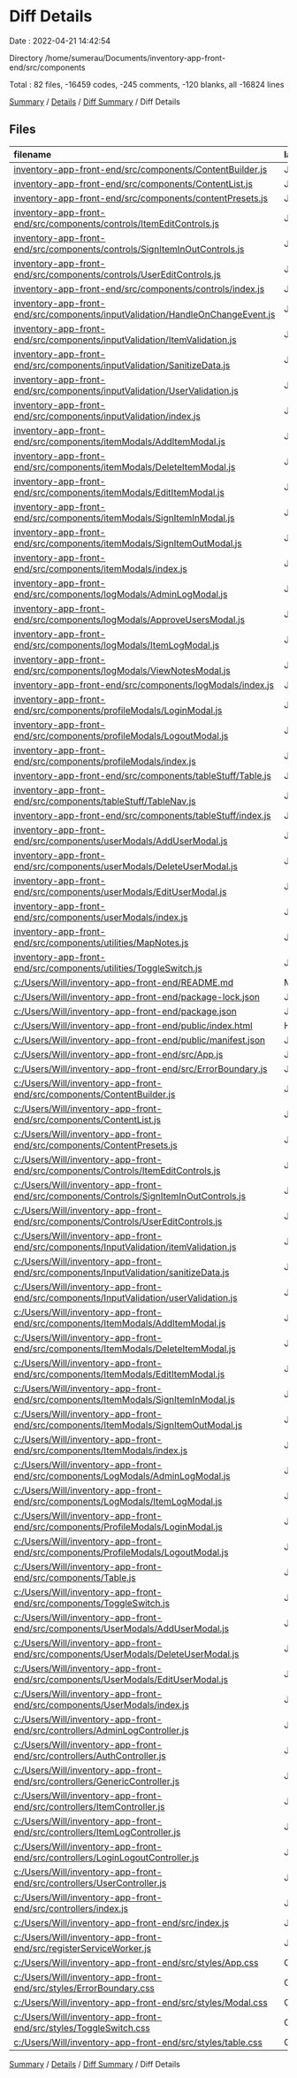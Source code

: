 # Diff Details

Date : 2022-04-21 14:42:54

Directory /home/sumerau/Documents/inventory-app-front-end/src/components

Total : 82 files,  -16459 codes, -245 comments, -120 blanks, all -16824 lines

[Summary](results.md) / [Details](details.md) / [Diff Summary](diff.md) / Diff Details

## Files
| filename | language | code | comment | blank | total |
| :--- | :--- | ---: | ---: | ---: | ---: |
| [inventory-app-front-end/src/components/ContentBuilder.js](/inventory-app-front-end/src/components/ContentBuilder.js) | JavaScript | 191 | 5 | 10 | 206 |
| [inventory-app-front-end/src/components/ContentList.js](/inventory-app-front-end/src/components/ContentList.js) | JavaScript | 185 | 8 | 20 | 213 |
| [inventory-app-front-end/src/components/contentPresets.js](/inventory-app-front-end/src/components/contentPresets.js) | JavaScript | 126 | 2 | 6 | 134 |
| [inventory-app-front-end/src/components/controls/ItemEditControls.js](/inventory-app-front-end/src/components/controls/ItemEditControls.js) | JavaScript | 75 | 3 | 9 | 87 |
| [inventory-app-front-end/src/components/controls/SignItemInOutControls.js](/inventory-app-front-end/src/components/controls/SignItemInOutControls.js) | JavaScript | 74 | 3 | 9 | 86 |
| [inventory-app-front-end/src/components/controls/UserEditControls.js](/inventory-app-front-end/src/components/controls/UserEditControls.js) | JavaScript | 92 | 3 | 10 | 105 |
| [inventory-app-front-end/src/components/controls/index.js](/inventory-app-front-end/src/components/controls/index.js) | JavaScript | 8 | 3 | 1 | 12 |
| [inventory-app-front-end/src/components/inputValidation/HandleOnChangeEvent.js](/inventory-app-front-end/src/components/inputValidation/HandleOnChangeEvent.js) | JavaScript | 175 | 32 | 16 | 223 |
| [inventory-app-front-end/src/components/inputValidation/ItemValidation.js](/inventory-app-front-end/src/components/inputValidation/ItemValidation.js) | JavaScript | 101 | 10 | 29 | 140 |
| [inventory-app-front-end/src/components/inputValidation/SanitizeData.js](/inventory-app-front-end/src/components/inputValidation/SanitizeData.js) | JavaScript | 30 | 8 | 10 | 48 |
| [inventory-app-front-end/src/components/inputValidation/UserValidation.js](/inventory-app-front-end/src/components/inputValidation/UserValidation.js) | JavaScript | 95 | 1 | 27 | 123 |
| [inventory-app-front-end/src/components/inputValidation/index.js](/inventory-app-front-end/src/components/inputValidation/index.js) | JavaScript | 10 | 3 | 1 | 14 |
| [inventory-app-front-end/src/components/itemModals/AddItemModal.js](/inventory-app-front-end/src/components/itemModals/AddItemModal.js) | JavaScript | 277 | 9 | 22 | 308 |
| [inventory-app-front-end/src/components/itemModals/DeleteItemModal.js](/inventory-app-front-end/src/components/itemModals/DeleteItemModal.js) | JavaScript | 90 | 7 | 16 | 113 |
| [inventory-app-front-end/src/components/itemModals/EditItemModal.js](/inventory-app-front-end/src/components/itemModals/EditItemModal.js) | JavaScript | 303 | 9 | 22 | 334 |
| [inventory-app-front-end/src/components/itemModals/SignItemInModal.js](/inventory-app-front-end/src/components/itemModals/SignItemInModal.js) | JavaScript | 137 | 9 | 16 | 162 |
| [inventory-app-front-end/src/components/itemModals/SignItemOutModal.js](/inventory-app-front-end/src/components/itemModals/SignItemOutModal.js) | JavaScript | 196 | 14 | 24 | 234 |
| [inventory-app-front-end/src/components/itemModals/index.js](/inventory-app-front-end/src/components/itemModals/index.js) | JavaScript | 12 | 3 | 1 | 16 |
| [inventory-app-front-end/src/components/logModals/AdminLogModal.js](/inventory-app-front-end/src/components/logModals/AdminLogModal.js) | JavaScript | 106 | 5 | 15 | 126 |
| [inventory-app-front-end/src/components/logModals/ApproveUsersModal.js](/inventory-app-front-end/src/components/logModals/ApproveUsersModal.js) | JavaScript | 167 | 2 | 19 | 188 |
| [inventory-app-front-end/src/components/logModals/ItemLogModal.js](/inventory-app-front-end/src/components/logModals/ItemLogModal.js) | JavaScript | 105 | 5 | 13 | 123 |
| [inventory-app-front-end/src/components/logModals/ViewNotesModal.js](/inventory-app-front-end/src/components/logModals/ViewNotesModal.js) | JavaScript | 105 | 0 | 7 | 112 |
| [inventory-app-front-end/src/components/logModals/index.js](/inventory-app-front-end/src/components/logModals/index.js) | JavaScript | 10 | 0 | 1 | 11 |
| [inventory-app-front-end/src/components/profileModals/LoginModal.js](/inventory-app-front-end/src/components/profileModals/LoginModal.js) | JavaScript | 141 | 8 | 13 | 162 |
| [inventory-app-front-end/src/components/profileModals/LogoutModal.js](/inventory-app-front-end/src/components/profileModals/LogoutModal.js) | JavaScript | 61 | 4 | 9 | 74 |
| [inventory-app-front-end/src/components/profileModals/index.js](/inventory-app-front-end/src/components/profileModals/index.js) | JavaScript | 6 | 0 | 1 | 7 |
| [inventory-app-front-end/src/components/tableStuff/Table.js](/inventory-app-front-end/src/components/tableStuff/Table.js) | JavaScript | 79 | 0 | 6 | 85 |
| [inventory-app-front-end/src/components/tableStuff/TableNav.js](/inventory-app-front-end/src/components/tableStuff/TableNav.js) | JavaScript | 27 | 0 | 2 | 29 |
| [inventory-app-front-end/src/components/tableStuff/index.js](/inventory-app-front-end/src/components/tableStuff/index.js) | JavaScript | 6 | 0 | 1 | 7 |
| [inventory-app-front-end/src/components/userModals/AddUserModal.js](/inventory-app-front-end/src/components/userModals/AddUserModal.js) | JavaScript | 333 | 13 | 36 | 382 |
| [inventory-app-front-end/src/components/userModals/DeleteUserModal.js](/inventory-app-front-end/src/components/userModals/DeleteUserModal.js) | JavaScript | 105 | 7 | 16 | 128 |
| [inventory-app-front-end/src/components/userModals/EditUserModal.js](/inventory-app-front-end/src/components/userModals/EditUserModal.js) | JavaScript | 352 | 22 | 28 | 402 |
| [inventory-app-front-end/src/components/userModals/index.js](/inventory-app-front-end/src/components/userModals/index.js) | JavaScript | 8 | 3 | 1 | 12 |
| [inventory-app-front-end/src/components/utilities/MapNotes.js](/inventory-app-front-end/src/components/utilities/MapNotes.js) | JavaScript | 24 | 0 | 0 | 24 |
| [inventory-app-front-end/src/components/utilities/ToggleSwitch.js](/inventory-app-front-end/src/components/utilities/ToggleSwitch.js) | JavaScript | 21 | 0 | 4 | 25 |
| [c:/Users/Will/inventory-app-front-end/README.md](/c:/Users/Will/inventory-app-front-end/README.md) | Markdown | -38 | 0 | -33 | -71 |
| [c:/Users/Will/inventory-app-front-end/package-lock.json](/c:/Users/Will/inventory-app-front-end/package-lock.json) | JSON | -16,118 | 0 | -1 | -16,119 |
| [c:/Users/Will/inventory-app-front-end/package.json](/c:/Users/Will/inventory-app-front-end/package.json) | JSON | -49 | 0 | -1 | -50 |
| [c:/Users/Will/inventory-app-front-end/public/index.html](/c:/Users/Will/inventory-app-front-end/public/index.html) | HTML | -20 | -23 | -1 | -44 |
| [c:/Users/Will/inventory-app-front-end/public/manifest.json](/c:/Users/Will/inventory-app-front-end/public/manifest.json) | JSON | -25 | 0 | -1 | -26 |
| [c:/Users/Will/inventory-app-front-end/src/App.js](/c:/Users/Will/inventory-app-front-end/src/App.js) | JavaScript | -14 | 0 | -3 | -17 |
| [c:/Users/Will/inventory-app-front-end/src/ErrorBoundary.js](/c:/Users/Will/inventory-app-front-end/src/ErrorBoundary.js) | JavaScript | -30 | -5 | -6 | -41 |
| [c:/Users/Will/inventory-app-front-end/src/components/ContentBuilder.js](/c:/Users/Will/inventory-app-front-end/src/components/ContentBuilder.js) | JavaScript | -139 | -3 | -14 | -156 |
| [c:/Users/Will/inventory-app-front-end/src/components/ContentList.js](/c:/Users/Will/inventory-app-front-end/src/components/ContentList.js) | JavaScript | -189 | -7 | -19 | -215 |
| [c:/Users/Will/inventory-app-front-end/src/components/ContentPresets.js](/c:/Users/Will/inventory-app-front-end/src/components/ContentPresets.js) | JavaScript | -129 | -2 | -6 | -137 |
| [c:/Users/Will/inventory-app-front-end/src/components/Controls/ItemEditControls.js](/c:/Users/Will/inventory-app-front-end/src/components/Controls/ItemEditControls.js) | JavaScript | -68 | -3 | -8 | -79 |
| [c:/Users/Will/inventory-app-front-end/src/components/Controls/SignItemInOutControls.js](/c:/Users/Will/inventory-app-front-end/src/components/Controls/SignItemInOutControls.js) | JavaScript | -61 | -3 | -7 | -71 |
| [c:/Users/Will/inventory-app-front-end/src/components/Controls/UserEditControls.js](/c:/Users/Will/inventory-app-front-end/src/components/Controls/UserEditControls.js) | JavaScript | -84 | -3 | -10 | -97 |
| [c:/Users/Will/inventory-app-front-end/src/components/InputValidation/itemValidation.js](/c:/Users/Will/inventory-app-front-end/src/components/InputValidation/itemValidation.js) | JavaScript | -77 | -10 | -16 | -103 |
| [c:/Users/Will/inventory-app-front-end/src/components/InputValidation/sanitizeData.js](/c:/Users/Will/inventory-app-front-end/src/components/InputValidation/sanitizeData.js) | JavaScript | -32 | -8 | -11 | -51 |
| [c:/Users/Will/inventory-app-front-end/src/components/InputValidation/userValidation.js](/c:/Users/Will/inventory-app-front-end/src/components/InputValidation/userValidation.js) | JavaScript | -72 | -1 | -9 | -82 |
| [c:/Users/Will/inventory-app-front-end/src/components/ItemModals/AddItemModal.js](/c:/Users/Will/inventory-app-front-end/src/components/ItemModals/AddItemModal.js) | JavaScript | -281 | -25 | -30 | -336 |
| [c:/Users/Will/inventory-app-front-end/src/components/ItemModals/DeleteItemModal.js](/c:/Users/Will/inventory-app-front-end/src/components/ItemModals/DeleteItemModal.js) | JavaScript | -90 | -6 | -11 | -107 |
| [c:/Users/Will/inventory-app-front-end/src/components/ItemModals/EditItemModal.js](/c:/Users/Will/inventory-app-front-end/src/components/ItemModals/EditItemModal.js) | JavaScript | -292 | -25 | -28 | -345 |
| [c:/Users/Will/inventory-app-front-end/src/components/ItemModals/SignItemInModal.js](/c:/Users/Will/inventory-app-front-end/src/components/ItemModals/SignItemInModal.js) | JavaScript | -88 | -8 | -11 | -107 |
| [c:/Users/Will/inventory-app-front-end/src/components/ItemModals/SignItemOutModal.js](/c:/Users/Will/inventory-app-front-end/src/components/ItemModals/SignItemOutModal.js) | JavaScript | -139 | -13 | -16 | -168 |
| [c:/Users/Will/inventory-app-front-end/src/components/ItemModals/index.js](/c:/Users/Will/inventory-app-front-end/src/components/ItemModals/index.js) | JavaScript | -12 | -3 | -1 | -16 |
| [c:/Users/Will/inventory-app-front-end/src/components/LogModals/AdminLogModal.js](/c:/Users/Will/inventory-app-front-end/src/components/LogModals/AdminLogModal.js) | JavaScript | -60 | -3 | -7 | -70 |
| [c:/Users/Will/inventory-app-front-end/src/components/LogModals/ItemLogModal.js](/c:/Users/Will/inventory-app-front-end/src/components/LogModals/ItemLogModal.js) | JavaScript | -60 | -4 | -7 | -71 |
| [c:/Users/Will/inventory-app-front-end/src/components/ProfileModals/LoginModal.js](/c:/Users/Will/inventory-app-front-end/src/components/ProfileModals/LoginModal.js) | JavaScript | -72 | -3 | -5 | -80 |
| [c:/Users/Will/inventory-app-front-end/src/components/ProfileModals/LogoutModal.js](/c:/Users/Will/inventory-app-front-end/src/components/ProfileModals/LogoutModal.js) | JavaScript | -37 | -3 | -5 | -45 |
| [c:/Users/Will/inventory-app-front-end/src/components/Table.js](/c:/Users/Will/inventory-app-front-end/src/components/Table.js) | JavaScript | -72 | 0 | -4 | -76 |
| [c:/Users/Will/inventory-app-front-end/src/components/ToggleSwitch.js](/c:/Users/Will/inventory-app-front-end/src/components/ToggleSwitch.js) | JavaScript | -20 | 0 | -3 | -23 |
| [c:/Users/Will/inventory-app-front-end/src/components/UserModals/AddUserModal.js](/c:/Users/Will/inventory-app-front-end/src/components/UserModals/AddUserModal.js) | JavaScript | -456 | -30 | -39 | -525 |
| [c:/Users/Will/inventory-app-front-end/src/components/UserModals/DeleteUserModal.js](/c:/Users/Will/inventory-app-front-end/src/components/UserModals/DeleteUserModal.js) | JavaScript | -98 | -7 | -13 | -118 |
| [c:/Users/Will/inventory-app-front-end/src/components/UserModals/EditUserModal.js](/c:/Users/Will/inventory-app-front-end/src/components/UserModals/EditUserModal.js) | JavaScript | -502 | -38 | -41 | -581 |
| [c:/Users/Will/inventory-app-front-end/src/components/UserModals/index.js](/c:/Users/Will/inventory-app-front-end/src/components/UserModals/index.js) | JavaScript | -8 | -3 | -1 | -12 |
| [c:/Users/Will/inventory-app-front-end/src/controllers/AdminLogController.js](/c:/Users/Will/inventory-app-front-end/src/controllers/AdminLogController.js) | JavaScript | -22 | -9 | -7 | -38 |
| [c:/Users/Will/inventory-app-front-end/src/controllers/AuthController.js](/c:/Users/Will/inventory-app-front-end/src/controllers/AuthController.js) | JavaScript | -110 | -31 | -24 | -165 |
| [c:/Users/Will/inventory-app-front-end/src/controllers/GenericController.js](/c:/Users/Will/inventory-app-front-end/src/controllers/GenericController.js) | JavaScript | -25 | -21 | -7 | -53 |
| [c:/Users/Will/inventory-app-front-end/src/controllers/ItemController.js](/c:/Users/Will/inventory-app-front-end/src/controllers/ItemController.js) | JavaScript | -34 | -16 | -11 | -61 |
| [c:/Users/Will/inventory-app-front-end/src/controllers/ItemLogController.js](/c:/Users/Will/inventory-app-front-end/src/controllers/ItemLogController.js) | JavaScript | -22 | -9 | -7 | -38 |
| [c:/Users/Will/inventory-app-front-end/src/controllers/LoginLogoutController.js](/c:/Users/Will/inventory-app-front-end/src/controllers/LoginLogoutController.js) | JavaScript | -31 | -5 | -7 | -43 |
| [c:/Users/Will/inventory-app-front-end/src/controllers/UserController.js](/c:/Users/Will/inventory-app-front-end/src/controllers/UserController.js) | JavaScript | -53 | -16 | -15 | -84 |
| [c:/Users/Will/inventory-app-front-end/src/controllers/index.js](/c:/Users/Will/inventory-app-front-end/src/controllers/index.js) | JavaScript | -12 | -2 | -1 | -15 |
| [c:/Users/Will/inventory-app-front-end/src/index.js](/c:/Users/Will/inventory-app-front-end/src/index.js) | JavaScript | -14 | -4 | -2 | -20 |
| [c:/Users/Will/inventory-app-front-end/src/registerServiceWorker.js](/c:/Users/Will/inventory-app-front-end/src/registerServiceWorker.js) | JavaScript | -79 | -28 | -11 | -118 |
| [c:/Users/Will/inventory-app-front-end/src/styles/App.css](/c:/Users/Will/inventory-app-front-end/src/styles/App.css) | CSS | -96 | -23 | -19 | -138 |
| [c:/Users/Will/inventory-app-front-end/src/styles/ErrorBoundary.css](/c:/Users/Will/inventory-app-front-end/src/styles/ErrorBoundary.css) | CSS | -11 | 0 | -1 | -12 |
| [c:/Users/Will/inventory-app-front-end/src/styles/Modal.css](/c:/Users/Will/inventory-app-front-end/src/styles/Modal.css) | CSS | -143 | -19 | -29 | -191 |
| [c:/Users/Will/inventory-app-front-end/src/styles/ToggleSwitch.css](/c:/Users/Will/inventory-app-front-end/src/styles/ToggleSwitch.css) | CSS | -73 | -3 | -5 | -81 |
| [c:/Users/Will/inventory-app-front-end/src/styles/table.css](/c:/Users/Will/inventory-app-front-end/src/styles/table.css) | CSS | -135 | -21 | -27 | -183 |

[Summary](results.md) / [Details](details.md) / [Diff Summary](diff.md) / Diff Details
